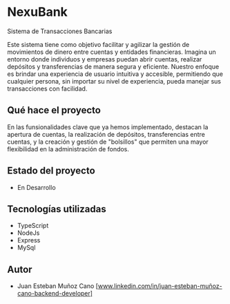 
# NexuBank

Sistema de Transacciones Bancarias

Este sistema tiene como objetivo facilitar y agilizar la gestión de movimientos de dinero entre cuentas y entidades financieras. Imagina un entorno donde individuos y empresas puedan abrir cuentas, realizar depósitos y transferencias de manera segura y eficiente. Nuestro enfoque es brindar una experiencia de usuario intuitiva y accesible, permitiendo que cualquier persona, sin importar su nivel de experiencia, pueda manejar sus transacciones con facilidad.
## Qué hace el proyecto 

En las funsionalidades clave que ya hemos implementado, destacan la apertura de cuentas, la realización de depósitos, transferencias entre cuentas, y la creación y gestión de "bolsillos" que permiten una mayor flexibilidad en la administración de fondos.

## Estado del proyecto 

- En Desarrollo
## Tecnologías utilizadas

- TypeScript 
- NodeJs
- Express
- MySql
## Autor

- Juan Esteban Muñoz Cano [www.linkedin.com/in/juan-esteban-muñoz-cano-backend-developer]

